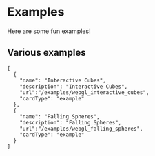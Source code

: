 # Examples

Here are some fun examples!

## Various examples

```codecard
[
  {
    "name": "Interactive Cubes",
    "description": "Interactive Cubes",
    "url":"/examples/webgl_interactive_cubes",
    "cardType": "example"
  },
  {
    "name": "Falling Spheres",
    "description": "Falling Spheres",
    "url":"/examples/webgl_falling_spheres",
    "cardType": "example"
  }
]
```

